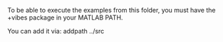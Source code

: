 To be able to execute the examples from this folder, you must have the +vibes package in your MATLAB PATH.

You can add it via:
addpath ../src
